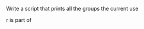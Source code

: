 Write a script that prints all the groups the current use

                                                                                                                                        

                                                                                                                                        

r is part of
